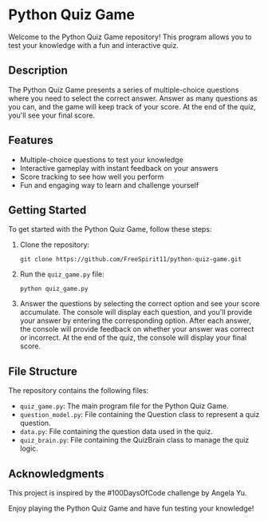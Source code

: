 # Python Quiz Game

Welcome to the Python Quiz Game repository! This program allows you to test your knowledge with a fun and interactive quiz.

## Description

The Python Quiz Game presents a series of multiple-choice questions where you need to select the correct answer. Answer as many questions as you can, and the game will keep track of your score. At the end of the quiz, you'll see your final score.

## Features

- Multiple-choice questions to test your knowledge
- Interactive gameplay with instant feedback on your answers
- Score tracking to see how well you perform
- Fun and engaging way to learn and challenge yourself

## Getting Started

To get started with the Python Quiz Game, follow these steps:

1. Clone the repository:
   ```shell
   git clone https://github.com/FreeSpirit11/python-quiz-game.git

2. Run the `quiz_game.py` file:
   ```shell
   python quiz_game.py
   
3. Answer the questions by selecting the correct option and see your score accumulate. The console will display each question, and you'll provide your answer by entering the corresponding option. After each answer, the console will provide feedback on whether your answer was correct or incorrect. At the end of the quiz, the console will display your final score.

## File Structure

The repository contains the following files:

- `quiz_game.py`: The main program file for the Python Quiz Game.
- `question_model.py`: File containing the Question class to represent a quiz question.
- `data.py`: File containing the question data used in the quiz.
- `quiz_brain.py`: File containing the QuizBrain class to manage the quiz logic.

## Acknowledgments

This project is inspired by the #100DaysOfCode challenge by Angela Yu.

Enjoy playing the Python Quiz Game and have fun testing your knowledge!
